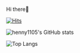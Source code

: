 Hi there🐥

[![Hits](https://hits.seeyoufarm.com/api/count/incr/badge.svg?url=https%3A%2F%2Fgithub.com%2Fhenny1105&count_bg=%23CDC9F5&title_bg=%23837BE0&icon=&icon_color=%236E6E6E&title=hits&edge_flat=false)](https://hits.seeyoufarm.com)

![henny1105's GitHub stats](https://github-readme-stats.vercel.app/api?username=henny&show_icons=true&theme=transparent)

![Top Langs](https://github-readme-stats.vercel.app/api/top-langs/?username=ahenny&layout=compact)
